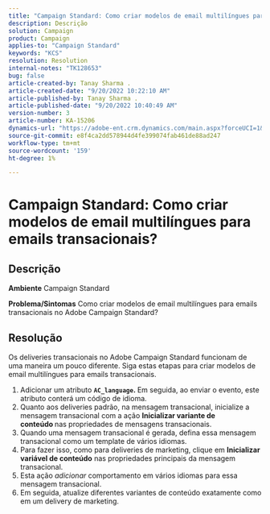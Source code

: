 ```yaml
---
title: "Campaign Standard: Como criar modelos de email multilíngues para emails transacionais?"
description: Descrição
solution: Campaign
product: Campaign
applies-to: "Campaign Standard"
keywords: "KCS"
resolution: Resolution
internal-notes: "TK128653"
bug: false
article-created-by: Tanay Sharma .
article-created-date: "9/20/2022 10:22:10 AM"
article-published-by: Tanay Sharma .
article-published-date: "9/20/2022 10:40:49 AM"
version-number: 3
article-number: KA-15206
dynamics-url: "https://adobe-ent.crm.dynamics.com/main.aspx?forceUCI=1&pagetype=entityrecord&etn=knowledgearticle&id=da09ec12-ce38-ed11-9db1-002248086735"
source-git-commit: e8f4ca2dd578944d4fe399074fab461de88ad247
workflow-type: tm+mt
source-wordcount: '159'
ht-degree: 1%

---
```


# Campaign Standard: Como criar modelos de email multilíngues para emails transacionais?

## Descrição

<b>Ambiente</b>
Campaign Standard


<b>Problema/Sintomas</b>
Como criar modelos de email multilíngues para emails transacionais no Adobe Campaign Standard?


## Resolução




Os deliveries transacionais no Adobe Campaign Standard funcionam de uma maneira um pouco diferente. Siga estas etapas para criar modelos de email multilíngues para emails transacionais.



1. Adicionar um atributo <b>`AC_language`. </b>Em seguida, ao enviar o evento, este atributo conterá um código de idioma.
2. Quanto aos deliveries padrão, na mensagem transacional, inicialize a mensagem transacional com a ação <b>Inicializar variante de conteúdo </b>nas propriedades de mensagens transacionais.
3. Quando uma mensagem transacional é gerada, defina essa mensagem transacional como um template de vários idiomas.
4. Para fazer isso, como para deliveries de marketing, clique em <b>Inicializar variável de conteúdo</b> nas propriedades principais da mensagem transacional.
5. Esta ação *adicionar* comportamento em vários idiomas para essa mensagem transacional.
6. Em seguida, atualize diferentes variantes de conteúdo exatamente como em um delivery de marketing.

